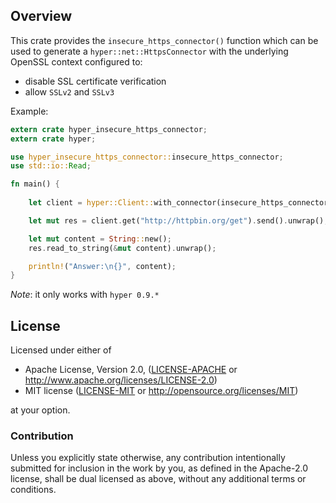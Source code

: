 ## Overview

This crate provides the `insecure_https_connector()` function which can be used to generate a `hyper::net::HttpsConnector` with the underlying OpenSSL context configured to:
*   disable SSL certificate verification
*   allow `SSLv2` and `SSLv3`

Example:

```rust
extern crate hyper_insecure_https_connector;
extern crate hyper;

use hyper_insecure_https_connector::insecure_https_connector;
use std::io::Read;

fn main() {
    
    let client = hyper::Client::with_connector(insecure_https_connector());

    let mut res = client.get("http://httpbin.org/get").send().unwrap();

    let mut content = String::new();
    res.read_to_string(&mut content).unwrap();

    println!("Answer:\n{}", content);
}
```

_Note_: it only works with `hyper 0.9.*`

## License

Licensed under either of

 * Apache License, Version 2.0, ([LICENSE-APACHE](LICENSE-APACHE) or http://www.apache.org/licenses/LICENSE-2.0)
 * MIT license ([LICENSE-MIT](LICENSE-MIT) or http://opensource.org/licenses/MIT)

at your option.

### Contribution

Unless you explicitly state otherwise, any contribution intentionally submitted
for inclusion in the work by you, as defined in the Apache-2.0 license, shall be dual licensed as above, without any additional terms or conditions.
